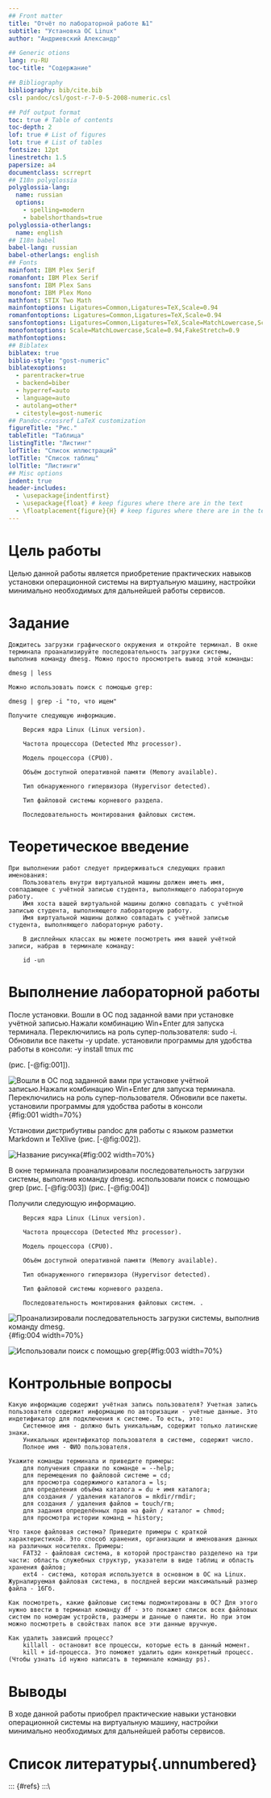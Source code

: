 ```yaml
---
## Front matter
title: "Отчёт по лабораторной работе №1"
subtitle: "Установка ОС Linux"
author: "Андриевский Александр"

## Generic otions
lang: ru-RU
toc-title: "Содержание"

## Bibliography
bibliography: bib/cite.bib
csl: pandoc/csl/gost-r-7-0-5-2008-numeric.csl

## Pdf output format
toc: true # Table of contents
toc-depth: 2
lof: true # List of figures
lot: true # List of tables
fontsize: 12pt
linestretch: 1.5
papersize: a4
documentclass: scrreprt
## I18n polyglossia
polyglossia-lang:
  name: russian
  options:
	- spelling=modern
	- babelshorthands=true
polyglossia-otherlangs:
  name: english
## I18n babel
babel-lang: russian
babel-otherlangs: english
## Fonts
mainfont: IBM Plex Serif
romanfont: IBM Plex Serif
sansfont: IBM Plex Sans
monofont: IBM Plex Mono
mathfont: STIX Two Math
mainfontoptions: Ligatures=Common,Ligatures=TeX,Scale=0.94
romanfontoptions: Ligatures=Common,Ligatures=TeX,Scale=0.94
sansfontoptions: Ligatures=Common,Ligatures=TeX,Scale=MatchLowercase,Scale=0.94
monofontoptions: Scale=MatchLowercase,Scale=0.94,FakeStretch=0.9
mathfontoptions:
## Biblatex
biblatex: true
biblio-style: "gost-numeric"
biblatexoptions:
  - parentracker=true
  - backend=biber
  - hyperref=auto
  - language=auto
  - autolang=other*
  - citestyle=gost-numeric
## Pandoc-crossref LaTeX customization
figureTitle: "Рис."
tableTitle: "Таблица"
listingTitle: "Листинг"
lofTitle: "Список иллюстраций"
lotTitle: "Список таблиц"
lolTitle: "Листинги"
## Misc options
indent: true
header-includes:
  - \usepackage{indentfirst}
  - \usepackage{float} # keep figures where there are in the text
  - \floatplacement{figure}{H} # keep figures where there are in the text
---
```


# Цель работы

Целью данной работы является приобретение практических навыков установки операционной системы на виртуальную машину, настройки минимально необходимых для дальнейшей работы сервисов.

# Задание



    Дождитесь загрузки графического окружения и откройте терминал. В окне терминала проанализируйте последовательность загрузки системы, выполнив команду dmesg. Можно просто просмотреть вывод этой команды:

    dmesg | less

    Можно использовать поиск с помощью grep:

    dmesg | grep -i "то, что ищем"

    Получите следующую информацию.

        Версия ядра Linux (Linux version).

        Частота процессора (Detected Mhz processor).

        Модель процессора (CPU0).

        Объём доступной оперативной памяти (Memory available).

        Тип обнаруженного гипервизора (Hypervisor detected).

        Тип файловой системы корневого раздела.

        Последовательность монтирования файловых систем.


# Теоретическое введение



    При выполнении работ следует придерживаться следующих правил именования:
        Пользователь внутри виртуальной машины должен иметь имя, совпадающее с учётной записью студента, выполняющего лабораторную работу.
        Имя хоста вашей виртуальной машины должно совпадать с учётной записью студента, выполняющего лабораторную работу.
        Имя виртуальной машины должно совпадать с учётной записью студента, выполняющего лабораторную работу.

        В дисплейных классах вы можете посмотреть имя вашей учётной записи, набрав в терминале команду:

        id -un

    


# Выполнение лабораторной работы

После установки. Вошли в ОС под заданной вами при установке учётной записью.Нажали комбинацию Win+Enter для запуска терминала. Переключились на роль супер-пользователя: sudo -i. Обновили все пакеты
 -y update. установили программы для удобства работы в консоли: -y install tmux mc

 (рис. [-@fig:001]).

![Вошли в ОС под заданной вами при установке учётной записью.Нажали комбинацию Win+Enter для запуска терминала. Переключились на роль супер-пользователя. Обновили все пакеты. установили программы для удобства работы в консоли](1-1.png){#fig:001 width=70%}



Установии дистрибутивы pandoc для работы с языком разметки Markdown и TeXlive (рис. [-@fig:002]).

![Название рисунка](1-2.png){#fig:002 width=70%}


В окне терминала проанализировали последовательность загрузки системы, выполнив команду dmesg. использовали поиск с помощью grep (рис. [-@fig:003]) (рис. [-@fig:004])

    
Получили следующую информацию.

        Версия ядра Linux (Linux version).

        Частота процессора (Detected Mhz processor).

        Модель процессора (CPU0).

        Объём доступной оперативной памяти (Memory available).

        Тип обнаруженного гипервизора (Hypervisor detected).

        Тип файловой системы корневого раздела.

        Последовательность монтирования файловых систем. .

![Проанализировали последовательность загрузки системы, выполнив команду dmesg. ](1-4.png){#fig:004 width=70%}


![Использовали поиск с помощью grep](1-3.png){#fig:003 width=70%}


# Контрольные вопросы



    Какую информацию содержит учётная запись пользователя? Учетная запись пользователя содержит информацию по авторизации - учётные данные. Это индетификатор для подключения к системе. То есть, это:
        Системное имя - должно быть уникальным, содержит только латинские знаки.
        Уникальных идентификатор пользователя в системе, содержит число.
        Полное имя - ФИО пользователя.

    Укажите команды терминала и приведите примеры:
        для получения справки по команде = --help;
        для перемещения по файловой системе = cd;
        для просмотра содержимого каталога = ls;
        для определения объёма каталога = du + имя каталога;
        для создания / удаления каталогов = mkdir/rmdir;
        для создания / удаления файлов = touch/rm;
        для задания определённых прав на файл / каталог = chmod;
        для просмотра истории команд = history;

    Что такое файловая система? Приведите примеры с краткой характеристикой. Это способ хранения, организации и именования данных на различных носителях. Примеры:
        FAT32 - файловая система, в которой пространство разделено на три части: область служебных структур, указатели в виде таблиц и область хранения файлов;
        ext4 - система, которая используется в основном в ОС на Linux. Журналируемая файловая система, в послдней версии максимальный размер файла - 16Гб.

    Как посмотреть, какие файловые системы подмонтированы в ОС? Для этого нужно ввести в терминал команду df - это покажет список всех файловых систем по номерам устройств, размеры и данные о памяти. Но при этом можно посмотреть в свойствах папок все эти данные вручную.

    Как удалить зависший процесс?
        killall - остановит все процессы, которые есть в данный момент.
        kill + id-процесса. Это поможет удалить один конкретный процесс. (Чтобы узнать id нужно написать в терминале команду ps).


# Выводы

В ходе данной работы приобрел практические навыки установки операционной системы на виртуальную машину, настройки минимально необходимых для дальнейшей работы сервисов.

# Список литературы{.unnumbered}

::: {#refs}
:::\
